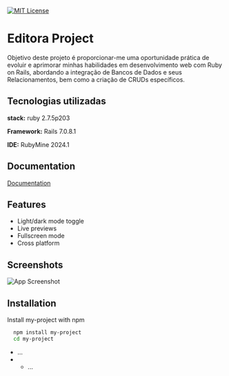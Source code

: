 

[![MIT License](https://img.shields.io/badge/License-MIT-green.svg)](https://choosealicense.com/licenses/mit/)

# Editora Project

Objetivo deste projeto é proporcionar-me uma oportunidade prática de evoluir e aprimorar minhas habilidades em desenvolvimento web com Ruby on Rails, abordando a integração de Bancos de Dados e seus Relacionamentos, bem como a criação de CRUDs específicos.

## Tecnologias utilizadas

**stack:** ruby 2.7.5p203

**Framework:** Rails 7.0.8.1

**IDE:** RubyMine 2024.1

## Documentation

[Documentation](https://linktodocumentation)


## Features

- Light/dark mode toggle
- Live previews
- Fullscreen mode
- Cross platform


## Screenshots

![App Screenshot](https://via.placeholder.com/468x300?text=App+Screenshot+Here)


## Installation

Install my-project with npm

```bash
  npm install my-project
  cd my-project
```
    

* ...
* * ...
